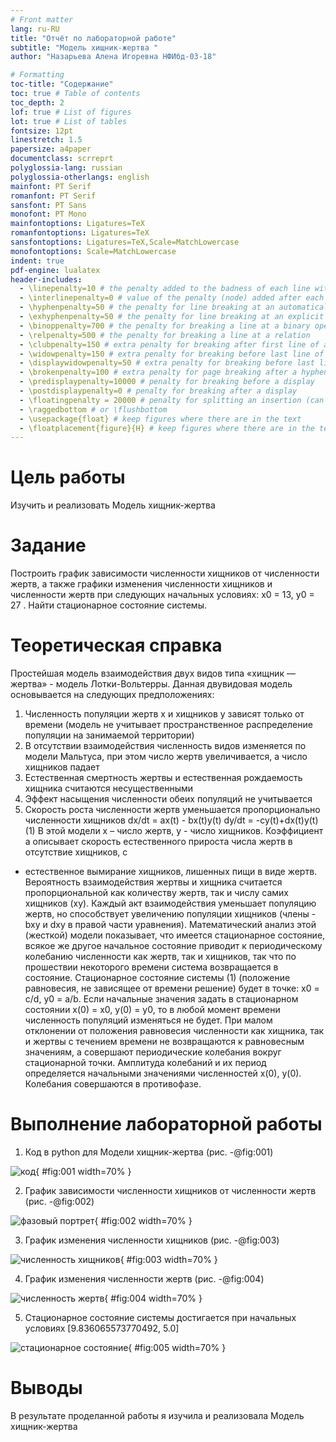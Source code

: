 ```yaml
---
# Front matter
lang: ru-RU
title: "Oтчёт по лабораторной работе"
subtitle: "Модель хищник-жертва "
author: "Назарьева Алена Игоревна НФИбд-03-18"

# Formatting
toc-title: "Содержание"
toc: true # Table of contents
toc_depth: 2
lof: true # List of figures
lot: true # List of tables
fontsize: 12pt
linestretch: 1.5
papersize: a4paper
documentclass: scrreprt
polyglossia-lang: russian
polyglossia-otherlangs: english
mainfont: PT Serif
romanfont: PT Serif
sansfont: PT Sans
monofont: PT Mono
mainfontoptions: Ligatures=TeX
romanfontoptions: Ligatures=TeX
sansfontoptions: Ligatures=TeX,Scale=MatchLowercase
monofontoptions: Scale=MatchLowercase
indent: true
pdf-engine: lualatex
header-includes:
  - \linepenalty=10 # the penalty added to the badness of each line within a paragraph (no associated penalty node) Increasing the value makes tex try to have fewer lines in the paragraph.
  - \interlinepenalty=0 # value of the penalty (node) added after each line of a paragraph.
  - \hyphenpenalty=50 # the penalty for line breaking at an automatically inserted hyphen
  - \exhyphenpenalty=50 # the penalty for line breaking at an explicit hyphen
  - \binoppenalty=700 # the penalty for breaking a line at a binary operator
  - \relpenalty=500 # the penalty for breaking a line at a relation
  - \clubpenalty=150 # extra penalty for breaking after first line of a paragraph
  - \widowpenalty=150 # extra penalty for breaking before last line of a paragraph
  - \displaywidowpenalty=50 # extra penalty for breaking before last line before a display math
  - \brokenpenalty=100 # extra penalty for page breaking after a hyphenated line
  - \predisplaypenalty=10000 # penalty for breaking before a display
  - \postdisplaypenalty=0 # penalty for breaking after a display
  - \floatingpenalty = 20000 # penalty for splitting an insertion (can only be split footnote in standard LaTeX)
  - \raggedbottom # or \flushbottom
  - \usepackage{float} # keep figures where there are in the text
  - \floatplacement{figure}{H} # keep figures where there are in the text
---
```


# Цель работы

Изучить и реализовать Модель хищник-жертва

# Задание

Построить график зависимости численности хищников от численности жертв, а также графики изменения численности хищников и численности жертв при следующих начальных условиях:
x0 = 13, y0 = 27 . Найти стационарное состояние системы.

# Теоретическая справка

Простейшая модель взаимодействия двух видов типа «хищник — жертва» -
модель Лотки-Вольтерры. Данная двувидовая модель основывается на
следующих предположениях:
1. Численность популяции жертв x и хищников y зависят только от времени
(модель не учитывает пространственное распределение популяции на
занимаемой территории)
2. В отсутствии взаимодействия численность видов изменяется по модели
Мальтуса, при этом число жертв увеличивается, а число хищников падает
3. Естественная смертность жертвы и естественная рождаемость хищника
считаются несущественными
4. Эффект насыщения численности обеих популяций не учитывается
5. Скорость роста численности жертв уменьшается пропорционально
численности хищников
dx/dt = ax(t) - bx(t)y(t)
dy/dt = -cy(t)+dx(t)y(t)
(1)
В этой модели x – число жертв, y - число хищников. Коэффициент a
описывает скорость естественного прироста числа жертв в отсутствие хищников, с
- естественное вымирание хищников, лишенных пищи в виде жертв. Вероятность
взаимодействия жертвы и хищника считается пропорциональной как количеству
жертв, так и числу самих хищников (xy). Каждый акт взаимодействия уменьшает
популяцию жертв, но способствует увеличению популяции хищников (члены -bxy
и dxy в правой части уравнения).
Математический анализ этой (жесткой) модели показывает, что имеется
стационарное состояние, всякое же другое начальное состояние
приводит к периодическому колебанию численности как жертв, так и хищников,
так что по прошествии некоторого времени система возвращается в состояние.
Стационарное состояние системы (1) (положение равновесия, не зависящее
от времени решение) будет в точке:
x0 = c/d, y0 = a/b. Если начальные значения задать в стационарном состоянии
x(0) = x0, y(0) = y0, то в любой момент времени
численность популяций изменяться не будет. При малом отклонении от положения
равновесия численности как хищника, так и жертвы с течением времени не
возвращаются к равновесным значениям, а совершают периодические колебания
вокруг стационарной точки. Амплитуда колебаний и их период определяется
начальными значениями численностей x(0), y(0). Колебания совершаются в
противофазе.

# Выполнение лабораторной работы

1. Код в python для Модели хищник-жертва  (рис. -@fig:001)

![код](1.jpg){ #fig:001 width=70% }

2. График зависимости численности хищников от численности жертв (рис. -@fig:002)

![фазовый портрет](2.jpg){ #fig:002 width=70% }

3. График изменения численности хищников (рис. -@fig:003)

![численность хищников](3.jpg){ #fig:003 width=70% }

4. График изменения численности жертв (рис. -@fig:004)

![численность жертв](4.jpg){ #fig:004 width=70% }

5. Стационарное состояние системы достигается при начальных условиях [9.836065573770492, 5.0]

![стационарное состояние](5.jpg){ #fig:005 width=70% }

# Выводы

В результате проделанной работы я изучила и реализовала Модель хищник-жертва 
